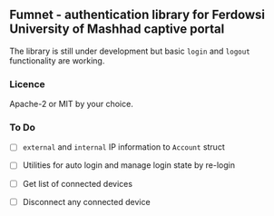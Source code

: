 ## Fumnet - authentication library for Ferdowsi University of Mashhad captive portal
The library is still under development but basic `login` and `logout`
functionality are working.

### Licence
Apache-2 or MIT by your choice.

### To Do
- [ ] `external` and `internal` IP information to `Account` struct
- [ ] Utilities for auto login and manage login state by re-login
- [ ] Get list of connected devices
- [ ] Disconnect any connected device

